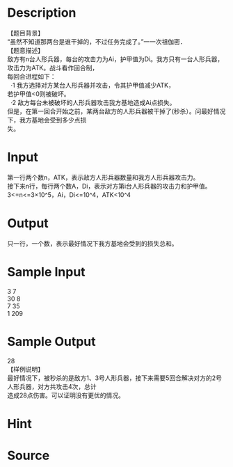 
# Description

<div class="content"><div>
<div>【题目背景】</div>
<div>“虽然不知道那两台是谁干掉的，不过任务完成了。”一一次祖伽密．</div>
<div>【题意描述】</div>
<div>敌方有n台人形兵器，每台的攻击力为Ai，护甲值为Di。我方只有一台人形兵器，攻击力为ATK。战斗看作回合制，</div>
<div>每回合进程如下：</div>
<div>  ·1 我方选择对方某台人形兵器并攻击，令其护甲值减少ATK，</div>
<div>若护甲值&lt;0则被破坏。</div>
<div>  ·2 敌方每台未被破坏的人形兵器攻击我方基地造成Ai点损失。</div>
<div>但是，在第一回合开始之前，某两台敌方的人形兵器被干掉了(秒杀）。问最好情况下，我方基地会受到多少点损</div>
<div>失。</div>
</div>
<p></p></div>

# Input

<div class="content"><div>
<div>第一行两个数n，ATK，表示敌方人形兵器数量和我方人形兵器攻击力。</div>
<div>接下来n行，每行两个数A，Di，表示对方第i台人形兵器的攻击力和护甲值。</div>
<div>3&lt;=n&lt;=3×10^5，Ai，Di&lt;=10^4，ATK&lt;10^4</div>
</div>
<p></p></div>

# Output

<div class="content"><div>只一行，一个数，表示最好情况下我方基地会受到的损失总和。</div>
<p></p></div>

# Sample Input

<div class="content"><span class="sampledata">3 7<br/>
30 8<br/>
7 35<br/>
1 209</span></div>

# Sample Output

<div class="content"><span class="sampledata">28<br/>
【样例说明】<br/>
最好情况下，被秒杀的是敌方1、3号人形兵器，接下来需要5回合解决对方的2号人形兵器，对方共攻击4次，总计<br/>
造成28点伤害。可以证明没有更优的情况。</span></div>

# Hint

<div class="content"><p></p></div>

# Source

<div class="content"><p><a href="problemset.php?search="></a></p></div>

